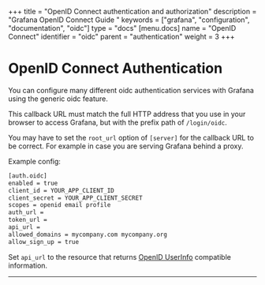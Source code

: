 +++
title = "OpenID Connect authentication and authorization"
description = "Grafana OpenID Connect Guide "
keywords = ["grafana", "configuration", "documentation", "oidc"]
type = "docs"
[menu.docs]
name = "OpenID Connect"
identifier = "oidc"
parent = "authentication"
weight = 3
+++

# OpenID Connect Authentication

You can configure many different oidc authentication services with Grafana using the generic oidc feature.

This callback URL must match the full HTTP address that you use in your browser to access Grafana, but with the prefix path of `/login/oidc`.

You may have to set the `root_url` option of `[server]` for the callback URL to be
correct. For example in case you are serving Grafana behind a proxy.

Example config:

```bash
[auth.oidc]
enabled = true
client_id = YOUR_APP_CLIENT_ID
client_secret = YOUR_APP_CLIENT_SECRET
scopes = openid email profile
auth_url =
token_url =
api_url =
allowed_domains = mycompany.com mycompany.org
allow_sign_up = true
```

Set `api_url` to the resource that returns [OpenID UserInfo](https://connect2id.com/products/server/docs/api/userinfo) compatible information.

<hr>
